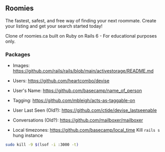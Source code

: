 ## Roomies

The fastest, safest, and free way of finding your next roommate. Create your listing and get your search started today!

Clone of roomies.ca built on Ruby on Rails 6 - For educational purposes only.

### Packages

- Images: https://github.com/rails/rails/blob/main/activestorage/README.md

- Users: https://github.com/heartcombo/devise
- User's Name: https://github.com/basecamp/name_of_person
- Tagging: https://github.com/mbleigh/acts-as-taggable-on
- User Last Seen (Old?): https://github.com/ctide/devise_lastseenable
- Conversations (Old?): https://github.com/mailboxer/mailboxer
- Local timezones: https://github.com/basecamp/local_time
  Kill `rails s` hung instance

```bash
sudo kill -9 $(lsof -i :3000 -t)
```